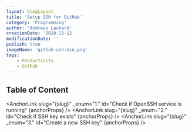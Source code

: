 ```yaml
---
layout: blogLayout
title: 'Setup SSH for GitHub'
category: 'Programming'
author: 'Andreas Lauhard'
creationDate: '2020-12-12'
modificationDate: ''
publish: true
imageName: 'github-ssh.min.png'
tags: 
    - Productivity
    - Github
---
```


<script>
    import Slug from '../../../store/slug';
    import Content from './content.md';
    import AnchorLink from "../../../components/AnchorLink.svelte";
    export let slug = "";
    $: slug = $Slug;
    export let anchorProps = {
        marginRight: "5px",
        size: "2em",
        color: "#a248f7e3"
    }
   
</script>

## Table of Content 
<!-- table of content -->
<AnchorLink slug="{slug}" _enum="1." id="Check if OpenSSH service is running" {anchorProps} />
<AnchorLink slug="{slug}" _enum="2." id="Check if SSH key exists" {anchorProps} />
<AnchorLink slug="{slug}" _enum="3." id="Create a new SSH key" {anchorProps} />
<!-- table of content -->
<br>
<Content>
<!-- named slots -->

<!-- named slots -->
</Content>


